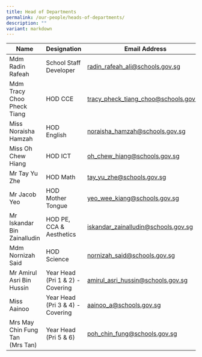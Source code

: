 ```yaml
---
title: Head of Departments
permalink: /our-people/heads-of-departments/
description: ""
variant: markdown
---
```

| Name | Designation | Email Address |
| -------- | -------- | -------- |
| Mdm Radin Rafeah     | School Staff Developer     | radin_rafeah_ali@schools.gov.sg     | 
| Mdm Tracy Choo Pheck Tiang     | HOD CCE     | tracy_pheck_tiang_choo@schools.gov.sg     |
| Miss Noraisha Hamzah     | HOD English     | noraisha_hamzah@schools.gov.sg     |
| Miss Oh Chew Hiang     | HOD ICT     | oh_chew_hiang@schools.gov.sg     |
| Mr Tay Yu Zhe     | HOD Math     | tay_yu_zhe@schools.gov.sg     |
| Mr Jacob Yeo     | HOD Mother Tongue     | yeo_wee_kiang@schools.gov.sg     |
| Mr Iskandar Bin Zainalludin     | HOD PE, CCA &amp; Aesthetics    | iskandar_zainalludin@schools.gov.sg     |
| Mdm Nornizah Said     | HOD Science     | nornizah_said@schools.gov.sg     |
| Mr Amirul Asri Bin Hussin     | Year Head (Pri 1 &amp; 2) - Covering | amirul_asri_hussin@schools.gov.sg     |
Miss Aainoo     | Year Head (Pri 3 &amp; 4) - Covering | aainoo_a@schools.gov.sg     |
| Mrs May Chin Fung Tan <br>(Mrs Tan)| Year Head (Pri 5 &amp; 6)    | poh_chin_fung@schools.gov.sg     |